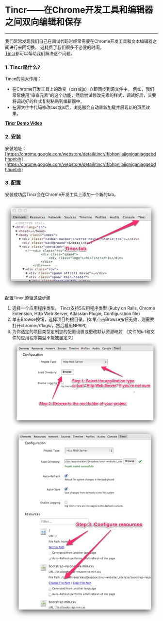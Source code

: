 <link href="http://cdn.bootcss.com/highlight.js/8.0/styles/monokai_sublime.min.css" rel="stylesheet">
<script src="http://cdn.bootcss.com/highlight.js/8.0/highlight.min.js"></script>
<script >hljs.initHighlightingOnLoad();</script> 

<!--
http://addyosmani.com/blog/lets-tincr-bi-directional-editing-and-saving-with-the-chrome-devtools/

http://tin.cr/docs.html
-->

# Tincr——在Chrome开发工具和编辑器之间双向编辑和保存
- - -  


我们常常发现我们自己在调试代码时经常需要在Chrome开发工具和文本编辑器之间进行来回切换， 这耗费了我们很多不必要的时间。   
[Tincr](http://tin.cr/)都可以帮助我们解决这个问题。


### 1. Tincr是什么?
Tince的两大作用：

 - 在Chrome开发工具上的改变（css或js）立即同步到源文件中。 例如，我们常常使用“审查元素”的这个功能，然后尝试修改元素的样式，调试好后，又要将调试好的样式复制粘贴到编辑器中。
 - 在源文件中代码修改css或js后，浏览器会自动重新加载并展现新的页面效果。


[**Tincr Demo Video**](https://www.youtube.com/watch?v=d30unX8Xv_8)

### 2. 安装
安装地址：[https://chrome.google.com/webstore/detail/tincr/lfjbhpnjiajjgnjganiaggebdhhpnbih](https://chrome.google.com/webstore/detail/tincr/lfjbhpnjiajjgnjganiaggebdhhpnbih)

### 3. 配置
安装成功后Tincr会在Chrome开发工具上添加一个新的tab。

![](newtab.jpg)



配置Tincr,遵循这些步骤 

1. 选择一个应用程序类型。 Tincr支持5应用程序类型 (Ruby on Rails, Chrome Extension, Http Web Server, Atlassian Plugin, Configuration file)
2. 单击Browse按钮，选择项目的根目录。(如果点击Browse按钮无效，则需要打开chrome://flags/，然后启用NPAPI)
3. 为你选定的项目类型定制您的配置设置或更改默认资源映射 （文件的url和文件的应用程序类型不能被自定义）
![](config.jpg)
![](step3.jpg)



